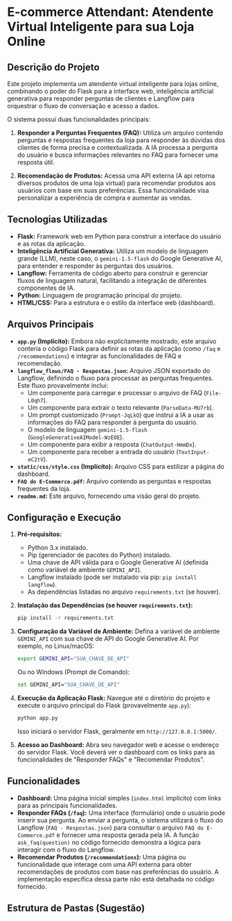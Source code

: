 # E-commerce Attendant: Atendente Virtual Inteligente para sua Loja Online

## Descrição do Projeto

Este projeto implementa um atendente virtual inteligente para lojas online, combinando o poder do Flask para a interface web, inteligência artificial generativa para responder perguntas de clientes e Langflow para orquestrar o fluxo de conversação e acesso a dados.

O sistema possui duas funcionalidades principais:

1.  **Responder a Perguntas Frequentes (FAQ):** Utiliza um arquivo contendo perguntas e respostas frequentes da loja para responder às dúvidas dos clientes de forma precisa e contextualizada. A IA processa a pergunta do usuário e busca informações relevantes no FAQ para fornecer uma resposta útil.

2.  **Recomendação de Produtos:** Acessa uma API externa (A api retorna diversos produtos de uma loja virtual) para recomendar produtos aos usuários com base em suas preferências. Essa funcionalidade visa personalizar a experiência de compra e aumentar as vendas.

## Tecnologias Utilizadas

* **Flask:** Framework web em Python para construir a interface do usuário e as rotas da aplicação.
* **Inteligência Artificial Generativa:** Utiliza um modelo de linguagem grande (LLM), neste caso, o `gemini-1.5-flash` do Google Generative AI, para entender e responder às perguntas dos usuários.
* **Langflow:** Ferramenta de código aberto para construir e gerenciar fluxos de linguagem natural, facilitando a integração de diferentes componentes de IA.
* **Python:** Linguagem de programação principal do projeto.
* **HTML/CSS:** Para a estrutura e o estilo da interface web (dashboard).

## Arquivos Principais

* **`app.py` (Implícito):** Embora não explicitamente mostrado, este arquivo conteria o código Flask para definir as rotas da aplicação (como `/faq` e `/recommendations`) e integrar as funcionalidades de FAQ e recomendação.
* **`langflow_flows/FAQ - Respostas.json`:** Arquivo JSON exportado do Langflow, definindo o fluxo para processar as perguntas frequentes. Este fluxo provavelmente inclui:
    * Um componente para carregar e processar o arquivo de FAQ (`File-L0qh7`).
    * Um componente para extrair o texto relevante (`ParseData-MU7rb`).
    * Um prompt customizado (`Prompt-JqLkO`) que instrui a IA a usar as informações do FAQ para responder à pergunta do usuário.
    * O modelo de linguagem `gemini-1.5-flash` (`GoogleGenerativeAIModel-WzEOE`).
    * Um componente para exibir a resposta (`ChatOutput-HmmDx`).
    * Um componente para receber a entrada do usuário (`TextInput-eC2tV`).
* **`static/css/style.css` (Implícito):** Arquivo CSS para estilizar a página do dashboard.
* **`FAQ do E-Commerce.pdf`:** Arquivo contendo as perguntas e respostas frequentes da loja.
* **`readme.md`:** Este arquivo, fornecendo uma visão geral do projeto.

## Configuração e Execução

1.  **Pré-requisitos:**
    * Python 3.x instalado.
    * Pip (gerenciador de pacotes do Python) instalado.
    * Uma chave de API válida para o Google Generative AI (definida como variável de ambiente `GEMINI_API`).
    * Langflow instalado (pode ser instalado via pip: `pip install langflow`).
    * As dependências listadas no arquivo `requirements.txt` (se houver).

2.  **Instalação das Dependências (se houver `requirements.txt`):**
    ```bash
    pip install -r requirements.txt
    ```

3.  **Configuração da Variável de Ambiente:**
    Defina a variável de ambiente `GEMINI_API` com sua chave de API do Google Generative AI. Por exemplo, no Linux/macOS:
    ```bash
    export GEMINI_API="SUA_CHAVE_DE_API"
    ```
    Ou no Windows (Prompt de Comando):
    ```bash
    set GEMINI_API="SUA_CHAVE_DE_API"
    ```

4.  **Execução da Aplicação Flask:**
    Navegue até o diretório do projeto e execute o arquivo principal do Flask (provavelmente `app.py`):
    ```bash
    python app.py
    ```
    Isso iniciará o servidor Flask, geralmente em `http://127.0.0.1:5000/`.

5.  **Acesso ao Dashboard:**
    Abra seu navegador web e acesse o endereço do servidor Flask. Você deverá ver o dashboard com os links para as funcionalidades de "Responder FAQs" e "Recomendar Produtos".

## Funcionalidades

* **Dashboard:** Uma página inicial simples (`index.html` implícito) com links para as principais funcionalidades.
* **Responder FAQs (`/faq`):** Uma interface (formulário) onde o usuário pode inserir sua pergunta. Ao enviar a pergunta, o sistema utilizará o fluxo do Langflow (`FAQ - Respostas.json`) para consultar o arquivo `FAQ do E-Commerce.pdf` e fornecer uma resposta gerada pela IA. A função `ask_faq(question)` no código fornecido demonstra a lógica para interagir com o fluxo do Langflow.
* **Recomendar Produtos (`/recommendations`):** Uma página ou funcionalidade que interage com uma API externa para obter recomendações de produtos com base nas preferências do usuário. A implementação específica dessa parte não está detalhada no código fornecido.

## Estrutura de Pastas (Sugestão)
